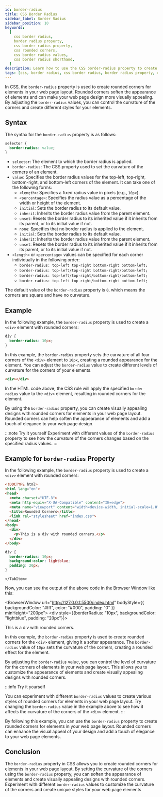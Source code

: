 ```yaml
---
id: border-radius
title: CSS Border Radius
sidebar_label: Border Radius
sidebar_position: 10
keywords:
  [
    css border radius,
    border radius property,
    css border radius property,
    css rounded corners,
    css border radius values,
    css border radius shorthand,
  ]
description: Learn how to use the CSS border-radius property to create rounded corners for elements in your web page layout.
tags: [css, border radius, css border radius, border radius property, css border radius property]
---
```


In CSS, the `border-radius` property is used to create rounded corners for elements in your web page layout. Rounded corners soften the appearance of elements and can make your web page design more visually appealing. By adjusting the `border-radius` values, you can control the curvature of the corners and create different styles for your elements.

<AdsComponent />

## Syntax

The syntax for the `border-radius` property is as follows:

```css title="index.css"
selector {
  border-radius: value;
}
```

- `selector`: The element to which the border radius is applied.
- `border-radius`: The CSS property used to set the curvature of the corners of an element.
- `value`: Specifies the border radius values for the top-left, top-right, bottom-right, and bottom-left corners of the element. It can take one of the following forms:
  - `<length>`: Specifies a fixed radius value in pixels (e.g., `10px`).
  - `<percentage>`: Specifies the radius value as a percentage of the width or height of the element.
  - `initial`: Sets the border radius to its default value.
  - `inherit`: Inherits the border radius value from the parent element.
  - `unset`: Resets the border radius to its inherited value if it inherits from its parent, or to its initial value if not.
  - `none`: Specifies that no border radius is applied to the element.
  - `initial`: Sets the border radius to its default value.
  - `inherit`: Inherits the border radius value from the parent element.
  - `unset`: Resets the border radius to its inherited value if it inherits from its parent, or to its initial value if not.
- `<length>` or `<percentage>` values can be specified for each corner individually in the following order:
  - `border-radius: top-left top-right bottom-right bottom-left;`
  - `border-radius: top-left/top-right bottom-right/bottom-left;`
  - `border-radius: top-left/top-right/bottom-right/bottom-left;`
  - `border-radius: top-left top-right/bottom-right bottom-left;`

The default value of the `border-radius` property is `0`, which means the corners are square and have no curvature.

## Example

In the following example, the `border-radius` property is used to create a `<div>` element with rounded corners:

```css title="index.css"
div {
  border-radius: 10px;
}
```

In this example, the `border-radius` property sets the curvature of all four corners of the `<div>` element to `10px`, creating a rounded appearance for the element. You can adjust the `border-radius` value to create different levels of curvature for the corners of your elements.

```html title="index.html"
<div></div>
```

In the HTML code above, the CSS rule will apply the specified `border-radius` value to the `<div>` element, resulting in rounded corners for the element.

By using the `border-radius` property, you can create visually appealing designs with rounded corners for elements in your web page layout. Rounded corners can help soften the appearance of elements and add a touch of elegance to your web page design.

<AdsComponent />

:::note Try it yourself
Experiment with different values of the `border-radius` property to see how the curvature of the corners changes based on the specified radius values.
:::

## Example for `border-radius` Property

In the following example, the `border-radius` property is used to create a `<div>` element with rounded corners:

<Tabs>
  <TabItem value="HTML" label="index.html">

```html
<!DOCTYPE html>
<html lang="en">
<head>
  <meta charset="UTF-8">
  <meta http-equiv="X-UA-Compatible" content="IE=edge">
  <meta name="viewport" content="width=device-width, initial-scale=1.0">
  <title>Rounded Corners</title>
  <link rel="stylesheet" href="index.css">
</head>
<body>
  <div>
    <p>This is a div with rounded corners.</p>
  </div>    
</body>
```

  </TabItem>
  <TabItem value="CSS" label="index.css">

```css
div {
  border-radius: 10px;
  background-color: lightblue;
  padding: 20px;
}
```

    </TabItem>
</Tabs>

Now, you can see the output of the above code in the Browser Window like this:

<BrowserWindow url="http://127.0.0.1:5500/index.html" bodyStyle={{ backgroundColor: "#fff", color: "#000", padding: "0" }} minHeight="200px">
    <div style={{borderRadius: "10px", backgroundColor: "lightblue", padding: "20px"}}>
        <p>
            This is a div with rounded corners.
        </p>
    </div>
</BrowserWindow>

In this example, the `border-radius` property is used to create rounded corners for the `<div>` element, giving it a softer appearance. The `border-radius` value of `10px` sets the curvature of the corners, creating a rounded effect for the element.

By adjusting the `border-radius` value, you can control the level of curvature for the corners of elements in your web page layout. This allows you to customize the appearance of elements and create visually appealing designs with rounded corners.

:::info Try it yourself

You can experiment with different `border-radius` values to create various styles of rounded corners for elements in your web page layout. Try changing the `border-radius` value in the example above to see how it affects the curvature of the corners of the `<div>` element.
:::

By following this example, you can use the `border-radius` property to create rounded corners for elements in your web page layout. Rounded corners can enhance the visual appeal of your design and add a touch of elegance to your web page elements.

## Conclusion

The `border-radius` property in CSS allows you to create rounded corners for elements in your web page layout. By setting the curvature of the corners using the `border-radius` property, you can soften the appearance of elements and create visually appealing designs with rounded corners. Experiment with different `border-radius` values to customize the curvature of the corners and create unique styles for your web page elements.